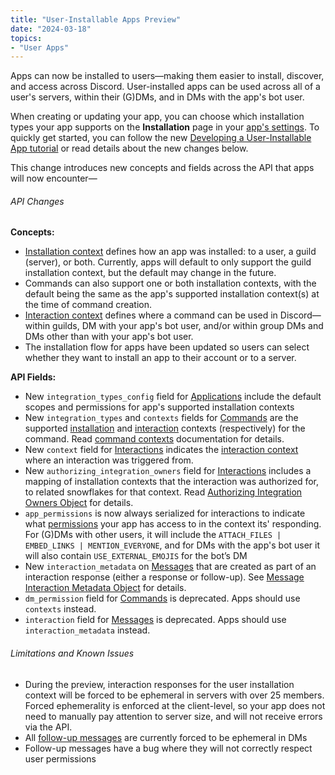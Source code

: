 ```yaml
---
title: "User-Installable Apps Preview"
date: "2024-03-18"
topics:
- "User Apps"
---
```


Apps can now be installed to users—making them easier to install, discover, and access across Discord. User-installed apps can be used across all of a user's servers, within their (G)DMs, and in DMs with the app's bot user.

When creating or updating your app, you can choose which installation types your app supports on the **Installation** page in your [app's settings](https://discord.com/developers/applications). To quickly get started, you can follow the new [Developing a User-Installable App tutorial](#DOCS_TUTORIALS_DEVELOPING_A_USER_INSTALLABLE_APP) or read details about the new changes below.

This change introduces new concepts and fields across the API that apps will now encounter—

###### API Changes

**Concepts:**

* [Installation context](#DOCS_RESOURCES_APPLICATION/installation-context) defines how an app was installed: to a user, a guild (server), or both. Currently, apps will default to only support the guild installation context, but the default may change in the future.
* Commands can also support one or both installation contexts, with the default being the same as the app's supported installation context(s) at the time of command creation.
* [Interaction context](#DOCS_INTERACTIONS_APPLICATION_COMMANDS/interaction-contexts) defines where a command can be used in Discord—within guilds, DM with your app's bot user, and/or within group DMs and DMs other than with your app's bot user.
* The installation flow for apps have been updated so users can select whether they want to install an app to their account or to a server.

**API Fields:**

* New `integration_types_config` field for [Applications](#DOCS_RESOURCES_APPLICATION/application-object) include the default scopes and permissions for app's supported installation contexts
* New `integration_types` and `contexts` fields for [Commands](#DOCS_INTERACTIONS_APPLICATION_COMMANDS/application-command-object-application-command-structure) are the supported [installation](#DOCS_INTERACTIONS_APPLICATION_COMMANDS/installation-context) and [interaction](#DOCS_INTERACTIONS_APPLICATION_COMMANDS/interaction-contexts) contexts (respectively) for the command. Read [command contexts](#DOCS_INTERACTIONS_APPLICATION_COMMANDS/contexts) documentation for details.
* New `context` field for [Interactions](#DOCS_INTERACTIONS_RECEIVING_AND_RESPONDING/interaction-object-interaction-structure) indicates the [interaction context](#DOCS_INTERACTIONS_APPLICATION_COMMANDS/interaction-contexts) where an interaction was triggered from.
* New `authorizing_integration_owners` field for [Interactions](#DOCS_INTERACTIONS_RECEIVING_AND_RESPONDING/interaction-object-interaction-structure) includes a mapping of installation contexts that the interaction was authorized for, to related snowflakes for that context. Read [Authorizing Integration Owners Object](#DOCS_INTERACTIONS_RECEIVING_AND_RESPONDING/interaction-object-authorizing-integration-owners-object) for details.
* `app_permissions` is now always serialized for interactions to indicate what [permissions](#DOCS_TOPICS_PERMISSIONS/permissions-bitwise-permission-flags) your app has access to in the context its' responding. For (G)DMs with other users, it will include the `ATTACH_FILES | EMBED_LINKS | MENTION_EVERYONE`, and for DMs with the app's bot user it will also contain `USE_EXTERNAL_EMOJIS` for the bot’s DM
* New `interaction_metadata` on [Messages](#DOCS_RESOURCES_MESSAGE/message-object) that are created as part of an interaction response (either a response or follow-up). See [Message Interaction Metadata Object](#DOCS_RESOURCES_MESSAGE/message-interaction-metadata-object) for details.
* `dm_permission` field for [Commands](#DOCS_INTERACTIONS_APPLICATION_COMMANDS/application-command-object-application-command-structure) is deprecated. Apps should use `contexts` instead.
* `interaction` field for [Messages](#DOCS_RESOURCES_MESSAGE/message-object) is deprecated. Apps should use `interaction_metadata` instead.

###### Limitations and Known Issues

* During the preview, interaction responses for the user installation context will be forced to be ephemeral in servers with over 25  members. Forced ephemerality is enforced at the client-level, so your app does not need to manually pay attention to server size, and will not receive errors via the API.
* All [follow-up messages](#DOCS_INTERACTIONS_RECEIVING_AND_RESPONDING/followup-messages) are currently forced to be ephemeral in DMs
* Follow-up messages have a bug where they will not correctly respect user permissions
